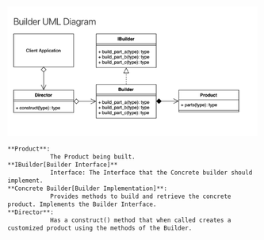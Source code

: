 ![img.png](img.png)

    **Product**: 
                The Product being built.
    **IBuilder[Builder Interface]** 
                Interface: The Interface that the Concrete builder should implement.
    **Concrete Builder[Builder Implementation]**: 
                Provides methods to build and retrieve the concrete product. Implements the Builder Interface.
    **Director**:
                Has a construct() method that when called creates a customized product using the methods of the Builder.